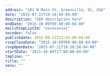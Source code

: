 ```yaml
---
address: "101 N Main St, Greenville, SC, USA"
date: "2015-07-21T19:10:58-04:00"
description: "SEO description here"
endDate: "2015-10-09T09:00:00-04:00"
mailchimpListId: "xxxxxxxxxx"
noindex: false
publishdate: 2015-08-12T13:43:00-04:00
rsvpCloseDate: "2015-10-09T09:00:00-04:00"
rsvpOpenDate: "2015-07-21T19:10:58-04:00"
startDate: "2015-10-09T17:00:00-04:00"
tagline: ""
title: ""
venu: ""
---
```

